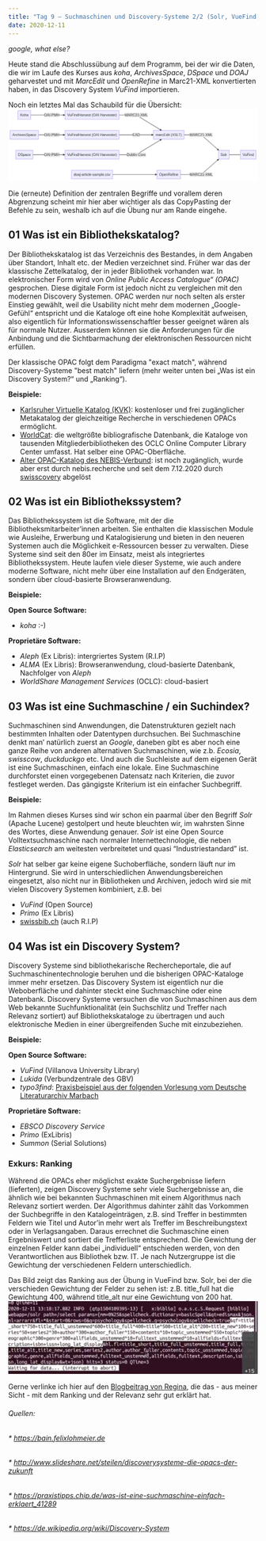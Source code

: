 ```yaml
---
title: "Tag 9 – Suchmaschinen und Discovery-Systeme 2/2 (Solr, VueFind, Primo, ALMA, OPAC)"
date: 2020-12-11
---
```


*google, what else?*

Heute stand die Abschlussübung auf dem Programm, bei der wir die Daten, die wir im Laufe des Kurses aus *koha*, *ArchivesSpace*, *DSpace* und *DOAJ* geharvestet und mit *MarcEdit* und *OpenRefine* in Marc21-XML konvertierten haben, in das Discovery System *VuFind* importieren. 

Noch ein letztes Mal das Schaubild für die Übersicht:
![](https://raw.githubusercontent.com/alexmuster/lerntageblog/master/bilder/schaubild_last.png)

Die (erneute) Definition der zentralen Begriffe und vorallem deren Abgrenzung scheint mir hier aber wichtiger als das CopyPasting der Befehle zu sein, weshalb ich auf die Übung nur am Rande eingehe. 


## 01 Was ist ein Bibliothekskatalog?
Der Bibliothekskatalog ist das Verzeichnis des Bestandes, in dem Angaben über Standort, Inhalt etc. der Medien verzeichnet sind. Früher war das der klassische Zettelkatalog, der in jeder Bibliothek vorhanden war. In elektronischer Form wird von *Online Public Access Catalogue“ (OPAC)* gesprochen.  Diese digitale Form ist jedoch nicht zu vergleichen mit den modernen Discovery Systemen. OPAC werden nur noch selten als erster Einstieg gewählt, weil die Usability nicht mehr dem modernen „Google-Gefühl“ entspricht und die Kataloge oft eine hohe Komplexität aufweisen, also eigentlich für Informationswissenschaftler besser geeignet wären als für normale Nutzer. Ausserdem können sie die Anforderungen für die Anbindung und die Sichtbarmachung der elektronischen Ressourcen nicht erfüllen. 

Der klassische OPAC folgt dem Paradigma "exact match", während Discovery-Systeme "best match" liefern (mehr weiter unten bei „Was ist ein Discovery System?“ und „Ranking“).

**Beispiele:** 
- [Karlsruher Virtuelle Katalog (KVK)](http://kvk.bibliothek.kit.edu/?digitalOnly=0&embedFulltitle=0&newTab=0): kostenloser und frei zugänglicher Metakatalog der gleichzeitige Recherche in verschiedenen OPACs ermöglicht.
- [WorldCat](https://www.worldcat.org): die weltgrößte bibliografische Datenbank, die Kataloge von tausenden Mitgliederbibliotheken des OCLC Online Computer Library Center umfasst. Hat selber eine OPAC-Oberfläche.
- [Alter OPAC-Katalog des NEBIS-Verbund](https://opac.nebis.ch/F?local_base=nebis&con_lng=GER&func=file&file_name=find-b): ist noch zugänglich, wurde aber erst durch nebis.recherche und seit dem 7.12.2020 durch [swisscovery](https://swisscovery.slsp.ch/discovery/search?vid=41SLSP_NETWORK:VU1_UNION) abgelöst



## 02 Was ist ein Bibliothekssystem?
Das Bibliothekssystem ist die Software, mit der die Bibliotheksmitarbeiter’innen arbeiten. Sie enthalten die klassischen Module wie Ausleihe, Erwerbung und Katalogisierung und bieten in den neueren Systemen auch die Möglichkeit e-Ressourcen besser zu verwalten. Diese Systeme sind seit den 80er im Einsatz, meist als integriertes Bibliothekssystem. Heute laufen viele dieser Systeme, wie auch andere moderne Software, nicht mehr über eine Installation auf den Endgeräten, sondern über cloud-basierte Browseranwendung. 

**Beispiele:** 

**Open Source Software:**
- *koha* :-)

**Proprietäre Software:**
- *Aleph* (Ex Libris): intergriertes System (R.I.P)
- *ALMA* (Ex Libris): Browseranwendung, cloud-basierte Datenbank, Nachfolger von *Aleph*
- *WorldShare Management Services* (OCLC): cloud-basiert





## 03 Was ist eine Suchmaschine / ein Suchindex?
Suchmaschinen sind Anwendungen, die Datenstrukturen gezielt nach bestimmten Inhalten oder Datentypen durchsuchen. Bei Suchmaschine denkt man’ natürlich zuerst an *Google*, daneben gibt es aber noch eine ganze Reihe von anderen alternativen Suchmaschinen, wie z.b. *Ecosia*, *swisscow*, *duckduckgo* etc. Und auch die Suchleiste auf dem eigenen Gerät ist eine Suchmaschinen, einfach eine lokale. Eine Suchmaschine durchforstet einen vorgegebenen Datensatz nach Kriterien, die zuvor festleget werden. Das gängigste Kriterium ist ein einfacher Suchbegriff.

**Beispiele:** 

Im Rahmen dieses Kurses sind wir schon ein paarmal über den Begriff *Solr* (Apache Lucene) gestolpert und heute bleuchten wir, im wahrsten Sinne des Wortes, diese Anwendung genauer. *Solr* ist eine Open Source Volltextsuchmaschine nach normaler Internettechnologie, die neben *Elasticsearch* am weitesten verbreitetet und quasi “Industriestandard” ist.

*Solr* hat selber gar keine eigene Suchoberfläche, sondern läuft nur im Hintergrund. Sie wird in unterschiedlichen Anwendungsbereichen eingesetzt, also nicht nur in  Bibliotheken und Archiven, jedoch wird sie mit vielen Discovery Systemen kombiniert, z.B. bei
- *VuFind* (Open Source)
- *Primo* (Ex Libris)
- [swissbib.ch](https://www.swissbib.ch/) (auch R.I.P)



## 04 Was ist ein Discovery System?
Discovery Systeme sind bibliothekarische Rechercheportale, die auf Suchmaschinentechnologie beruhen und die bisherigen OPAC-Kataloge immer mehr ersetzen. Das Discovery System ist eigentlich nur die Weboberfläche und dahinter steckt eine Suchmaschine oder eine Datenbank. Discovery Systeme versuchen die von Suchmaschinen aus dem Web bekannte Suchfunktionalität (ein Suchschlitz und Treffer nach Relevanz sortiert) auf Bibliothekskataloge zu übertragen und auch elektronische Medien in einer übergreifenden Suche mit einzubeziehen.

**Beispiele:** 

**Open Source Software:**
- *VuFind* (Villanova University Library)
- *Lukida* (Verbundzentrale des GBV)
- *typo3find*: [Praxisbeispiel aus der folgenden Vorlesung vom Deutsche Literaturarchiv Marbach](https://alexmuster.github.io/lerntageblog/2020/12/18/tag10.html)


**Proprietäre Software:**
- *EBSCO Discovery Service*
- *Primo* (ExLibris)
- *Summon* (Serial Solutions)


### Exkurs: Ranking
Während die OPACs eher möglichst exakte Suchergebnisse liefern (lieferten), zeigen Discovery Systeme sehr viele Suchergebnisse an, die ähnlich wie bei bekannten Suchmaschinen mit einem Algorithmus nach Relevanz sortiert werden. Der Algorithmus dahinter zählt das Vorkommen der Suchbegriffe in den Katalogeinträgen, z.B. sind Treffer in bestimmten Feldern wie Titel und Autor’in mehr wert als Treffer im Beschreibungstext oder in Verlagsangaben. Daraus errechnet die Suchmaschine einen Ergebniswert und sortiert die Trefferliste entsprechend. Die Gewichtung der einzelnen Felder kann dabei „individuell“ entschieden werden, von den Verantwortlichen aus Bibliothek bzw. IT. Je nach Nutzergruppe ist die Gewichtung der verschiedenen Feldern unterschiedlich.

Das Bild zeigt das Ranking aus der Übung in VueFind bzw. Solr, bei der die verschieden Gewichtung der Felder zu sehen ist: 
z.B. title_full hat die Gewichtung 400, während title_alt nur eine Gewichtung von 200 hat.
![](https://raw.githubusercontent.com/alexmuster/lerntageblog/master/bilder/ranking.png)

Gerne verlinke ich hier auf den [Blogbeitrag von Regina](https://gins-ctrl.github.io/Lerntagebuch_HS20/2020/12/11/9-Suchmaschinen-und-Discovery-Systeme.html), die das - aus meiner Sicht - mit dem Ranking und der Relevanz sehr gut erklärt hat.




###### Quellen:
###### * https://bain.felixlohmeier.de
###### * http://www.slideshare.net/steilen/discoverysysteme-die-opacs-der-zukunft
###### * https://praxistipps.chip.de/was-ist-eine-suchmaschine-einfach-erklaert_41289
###### * https://de.wikipedia.org/wiki/Discovery-System


